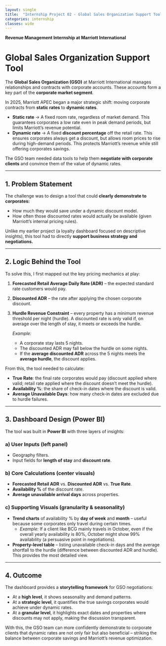 ```yaml
---
layout: single
title:  "Internship Project 02 - Global Sales Organization Support Tool"
categories: internship
classes: wide
---
```

**Revenue Management Internship at Marriott International**

# **Global Sales Organization Support Tool** 

The **Global Sales Organization (GSO)** at Marriott International manages relationships and contracts with corporate accounts. These accounts form a key part of the **corporate market segment**.  

In 2025, Marriott APEC began a major strategic shift: moving corporate contracts from **static rates** to **dynamic rates**.  

- **Static rate** → A fixed room rate, regardless of market demand. This guarantees corporates a low rate even in peak demand periods, but limits Marriott’s revenue potential.  
- **Dynamic rate** → A fixed **discount percentage** off the retail rate. This ensures corporates always get a discount, but allows room prices to rise during high-demand periods. This protects Marriott’s revenue while still offering corporates savings.  

The GSO team needed data tools to help them **negotiate with corporate clients** and convince them of the value of dynamic rates.  

---

## 1. Problem Statement  

The challenge was to design a tool that could **clearly demonstrate to corporates:**
- How much they would save under a dynamic discount model.  
- How often those discounted rates would actually be available (given Marriott’s internal pricing rules).  

Unlike my earlier project (a loyalty dashboard focused on descriptive insights), this tool had to directly **support business strategy and negotiations.**  

---

## 2. Logic Behind the Tool  

To solve this, I first mapped out the key pricing mechanics at play:  

1. **Forecasted Retail Average Daily Rate (ADR)** – the expected standard rate customers would pay.  
2. **Discounted ADR** – the rate after applying the chosen corporate discount.  
3. **Hurdle Revenue Constraint** – every property has a minimum revenue threshold per night (hurdle). A discounted rate is only valid if, on average over the length of stay, it meets or exceeds the hurdle.  

   *Example:*  
   - A corporate stay lasts 5 nights.  
   - The discounted ADR may fall below the hurdle on some nights.  
   - If the **average discounted ADR** across the 5 nights meets the **average hurdle**, the discount applies.  

From this, the tool needed to calculate:  
- **True Rate**: the final rate corporates would pay (discount applied where valid; retail rate applied where the discount doesn’t meet the hurdle).  
- **Availability %**: the share of check-in dates where the discount is valid.  
- **Average Unavailable Days**: how many check-in dates are excluded due to hurdle failures.  

---

## 3. Dashboard Design (Power BI)  

The tool was built in **Power BI** with three layers of insights:  

### a) User Inputs (left panel)  
- Geography filters.  
- Input fields for **length of stay** and **discount rate**.  

### b) Core Calculations (center visuals)  
- **Forecasted Retail ADR** vs. **Discounted ADR** vs. **True Rate**.  
- **Availability %** of the discount rate.  
- **Average unavailable arrival days** across properties.  

### c) Supporting Visuals (granularity & seasonality)  
- **Trend charts** of availability % by **day of week** and **month** – useful because some corporates only travel during certain times.  
  - *Example:* If a client like BCG mainly travels in October, even if the overall yearly availability is 80%, October might show 99% availability (a persuasive point in negotiations).  
- **Property-level table** – listing unavailable check-in days and the average shortfall to the hurdle (difference between discounted ADR and hurdle). This provides the most detailed view.  

---

## 4. Outcome  

The dashboard provides a **storytelling framework** for GSO negotiations:  
- At a **high level**, it shows seasonality and demand patterns.  
- At a **strategic level**, it quantifies the true savings corporates would achieve under dynamic rates.  
- At a **granular level**, it highlights exact dates and properties where discounts may not apply, making the discussion transparent.  

With this, the GSO team can more confidently demonstrate to corporate clients that dynamic rates are not only fair but also beneficial – striking the balance between corporate savings and Marriott’s revenue optimization.  
